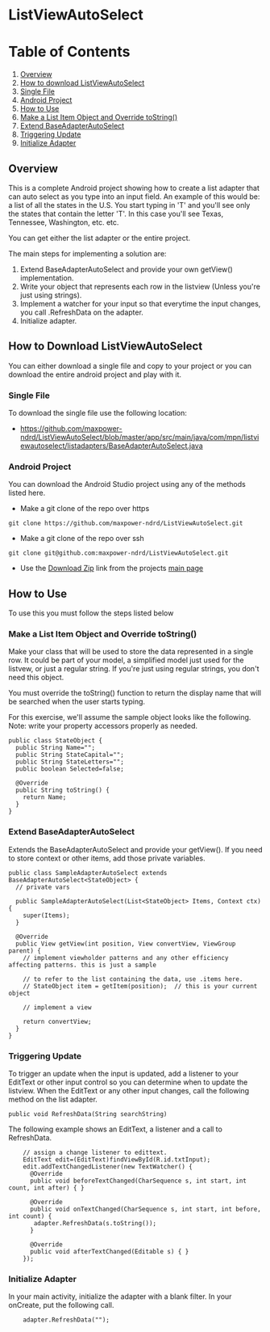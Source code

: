 # ListViewAutoSelect

# Table of Contents
1. [Overview](#overview)
2. [How to download ListViewAutoSelect](#how-to-download-listviewautoselect)
 1. [Single File](#single-file)
 2. [Android Project](#android-project)
3. [How to Use](#how-to-use)
 1. [Make a List Item Object and Override toString()](#make-a-list-item-object-and-override-tostring)
 2. [Extend BaseAdapterAutoSelect](#extend-baseadapterautoselect)
 3. [Triggering Update](#triggering-update)
4. [Initialize Adapter](#initialize-adapter)

## Overview

This is a complete Android project showing how to create a list adapter that can auto select as you type into an input field. An 
example of this would be: a list of all the states in the U.S. You start typing in 'T' and you'll see only the states that contain the 
letter 'T'. In this case you'll see Texas, Tennessee, Washington, etc. etc.

You can get either the list adapter or the entire project.

The main steps for implementing a solution are:

1. Extend BaseAdapterAutoSelect and provide your own getView() implementation.
2. Write your object that represents each row in the listview (Unless you're just using strings).
3. Implement a watcher for your input so that everytime the input changes, you call .RefreshData on the adapter.
4. Initialize adapter.


## How to Download ListViewAutoSelect

You can either download a single file and copy to your project or you can download the entire android project and play with it.

### Single File
To download the single file use the following location:
* https://github.com/maxpower-ndrd/ListViewAutoSelect/blob/master/app/src/main/java/com/mpn/listviewautoselect/listadapters/BaseAdapterAutoSelect.java

### Android Project
You can download the Android Studio project using any of the methods listed here.
* Make a git clone of the repo over https
```
git clone https://github.com/maxpower-ndrd/ListViewAutoSelect.git
```
* Make a git clone of the repo over ssh
```
git clone git@github.com:maxpower-ndrd/ListViewAutoSelect.git
```
* Use the [Download Zip](https://github.com/maxpower-ndrd/ListViewAutoSelect/archive/master.zip) link from the projects [main page](https://github.com/maxpower-ndrd/ListViewAutoSelect)

## How to Use

To use this you must follow the steps listed below

### Make a List Item Object and Override toString()

Make your class that will be used to store the data represented in a single row. It could be part of your model, a simplified model just used for the listvew, or just a regular string. If you're just using regular strings, you don't need this object.

You must override the toString() function to return the display name that will be searched when the user starts typing.

For this exercise, we'll assume the sample object looks like the following. Note: write your property accessors properly as needed.
```
public class StateObject {
  public String Name="";
  public String StateCapital="";
  public String StateLetters="";
  public boolean Selected=false;

  @Override
  public String toString() {
    return Name;
  }
}
```

### Extend BaseAdapterAutoSelect
Extends the BaseAdapterAutoSelect and provide your getView(). If you need to store context or other items, add those private variables. 

```
public class SampleAdapterAutoSelect extends BaseAdapterAutoSelect<StateObject> {
  // private vars
  
  public SampleAdapterAutoSelect(List<StateObject> Items, Context ctx) {
    super(Items);
  }

  @Override
  public View getView(int position, View convertView, ViewGroup parent) {
    // implement viewholder patterns and any other efficiency affecting patterns. this is just a sample
    
    // to refer to the list containing the data, use .items here.
    // StateObject item = getItem(position);  // this is your current object

    // implement a view
    
    return convertView;
  }
}
```
### Triggering Update
To trigger an update when the input is updated, add a listener to your EditText or other input control so you can determine when to update the listview. When the EditText or any other input changes, call the following method on the list adapter.
```
public void RefreshData(String searchString)
```
The following example shows an EditText, a listener and a call to RefreshData.
```
    // assign a change listener to edittext.
    EditText edit=(EditText)findViewById(R.id.txtInput);
    edit.addTextChangedListener(new TextWatcher() {
      @Override
      public void beforeTextChanged(CharSequence s, int start, int count, int after) { }

      @Override
      public void onTextChanged(CharSequence s, int start, int before, int count) {
       adapter.RefreshData(s.toString());
      }

      @Override
      public void afterTextChanged(Editable s) { }
    });
```
### Initialize Adapter
In your main activity, initialize the adapter with a blank filter. In your onCreate, put the following call.
```
    adapter.RefreshData("");
```
